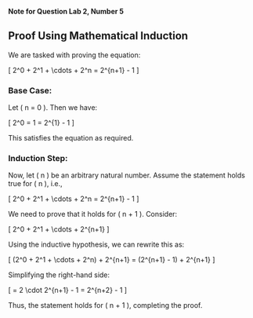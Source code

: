 **Note for Question Lab 2, Number 5**

## Proof Using Mathematical Induction

We are tasked with proving the equation:

\[
2^0 + 2^1 + \cdots + 2^n = 2^{n+1} - 1
\]

### Base Case:
Let \( n = 0 \). Then we have:

\[
2^0 = 1 = 2^{1} - 1
\]

This satisfies the equation as required.

### Induction Step:
Now, let \( n \) be an arbitrary natural number. Assume the statement holds true for \( n \), i.e.,

\[
2^0 + 2^1 + \cdots + 2^n = 2^{n+1} - 1
\]

We need to prove that it holds for \( n + 1 \). Consider:

\[
2^0 + 2^1 + \cdots + 2^{n+1}
\]

Using the inductive hypothesis, we can rewrite this as:

\[
(2^0 + 2^1 + \cdots + 2^n) + 2^{n+1} = (2^{n+1} - 1) + 2^{n+1}
\]

Simplifying the right-hand side:

\[
= 2 \cdot 2^{n+1} - 1 = 2^{n+2} - 1
\]

Thus, the statement holds for \( n + 1 \), completing the proof.

